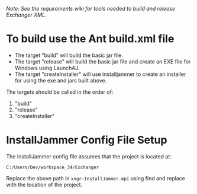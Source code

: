 _Note: See the requirements wiki for tools needed to build and release Exchanger XML._

# To build use the Ant build.xml file #

  * The target "build" will build the basic jar file.
  * The target "release" will build the basic jar file and create an EXE file for Windows using Launch4J.
  * The target "createInstaller" will use installjammer to create an installer for using the exe and jars built above.

The targets should be called in the order of:
  1. "build"
  1. "release"
  1. "createInstaller"

# InstallJammer Config File Setup #
The InstallJammer config file assumes that the project is located at:

`C:/Users/Dev/workspace_34/Exchanger`

Replace the above path in `xngr-InstallJammer.mpi` using find and replace with the location of the project.